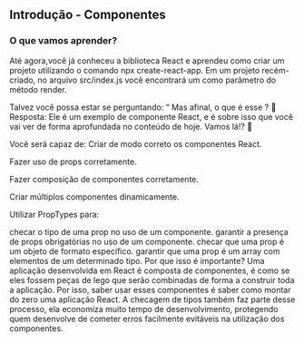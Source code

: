 ## Introdução - Componentes
### O que vamos aprender?
Até agora,você já conheceu a biblioteca React e aprendeu como criar um projeto utilizando o comando npx create-react-app. Em um projeto recém-criado, no arquivo src/index.js você encontrará um <App /> como parâmetro do método render.

Talvez você possa estar se perguntando: “ Mas afinal, o que é esse <App />? 🤔 Resposta: Ele é um exemplo de componente React, e é sobre isso que você vai ver de forma aprofundada no conteúdo de hoje. Vamos lá!? 🚀

Você será capaz de:
Criar de modo correto os componentes React.

Fazer uso de props corretamente.

Fazer composição de componentes corretamente.

Criar múltiplos componentes dinamicamente.

Utilizar PropTypes para:

checar o tipo de uma prop no uso de um componente.
garantir a presença de props obrigatórias no uso de um componente.
checar que uma prop é um objeto de formato específico.
garantir que uma prop é um array com elementos de um determinado tipo.
Por que isso é importante?
Uma aplicação desenvolvida em React é composta de componentes, é como se eles fossem peças de lego que serão combinadas de forma a construir toda a aplicação. Por isso, saber usar esses componentes é saber como montar do zero uma aplicação React. A checagem de tipos também faz parte desse processo, ela economiza muito tempo de desenvolvimento, protegendo quem desenvolve de cometer erros facilmente evitáveis na utilização dos componentes.